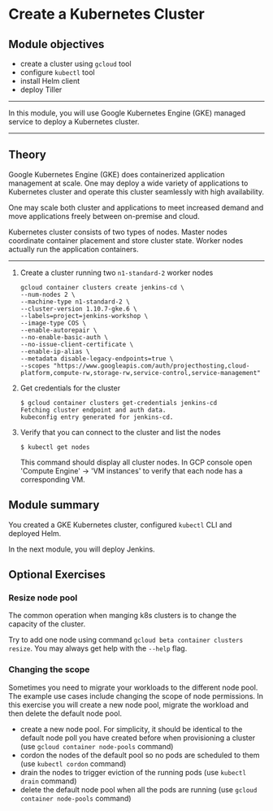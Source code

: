 Create a Kubernetes Cluster
===========================

Module objectives
-----------------

- create a cluster using `gcloud` tool
- configure `kubectl` tool
- install Helm client
- deploy Tiller

---

In this module, you will use Google Kubernetes Engine (GKE) managed service to deploy a Kubernetes cluster.

---

Theory
------

Google Kubernetes Engine (GKE) does containerized application management at scale. One may deploy a wide variety of applications to Kubernetes cluster and operate this cluster seamlessly with high availability.

One may scale both cluster and applications to meet increased demand and move applications freely between on-premise and cloud.

Kubernetes cluster consists of two types of nodes. Master nodes coordinate container placement and store cluster state. Worker nodes actually run the application containers.

---

1. Create a cluster running two `n1-standard-2` worker nodes

    ```shell
    gcloud container clusters create jenkins-cd \
    --num-nodes 2 \
    --machine-type n1-standard-2 \
    --cluster-version 1.10.7-gke.6 \
    --labels=project=jenkins-workshop \
    --image-type COS \
    --enable-autorepair \
    --no-enable-basic-auth \
    --no-issue-client-certificate \
    --enable-ip-alias \
    --metadata disable-legacy-endpoints=true \
    --scopes "https://www.googleapis.com/auth/projecthosting,cloud-platform,compute-rw,storage-rw,service-control,service-management"
    ```

2. Get credentials for the cluster

    ```shell
    $ gcloud container clusters get-credentials jenkins-cd
    Fetching cluster endpoint and auth data.
    kubeconfig entry generated for jenkins-cd.
    ```

3. Verify that you can connect to the cluster and list the nodes

    ```shell
    $ kubectl get nodes
    ```
    This command should display all cluster nodes. In GCP console open 'Compute Engine' -> 'VM instances' to verify that each node has a corresponding VM.

    
Module summary
--------------

You created a GKE Kubernetes cluster, configured `kubectl` CLI and deployed Helm.

In the next module, you will deploy Jenkins.

Optional Exercises
-------------------
 
### Resize node pool
 
The common operation when manging k8s clusters is to change the capacity of the cluster.
 
Try to add one node using command `gcloud beta container clusters resize`. You may always get help with the `--help` flag.
 
### Changing the scope
 
Sometimes you need to migrate your workloads to the different node pool. The example use cases include changing the scope of node permissions. In this exercise you will create a new node pool, migrate the workload and then delete the default node pool.

- create a new node pool. For simplicity, it should be identical to the default node poll you have created before when provisioning a cluster (use `gcloud container node-pools` command)
- cordon the nodes of the default pool so no pods are scheduled to them (use `kubectl cordon` command)
- drain the nodes to trigger eviction of the running pods (use `kubectl drain` command)
- delete the default node pool when all the pods are running (use `gcloud container node-pools` command)

